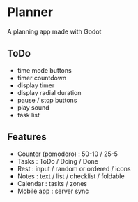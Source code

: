 # Planner
A planning app made with Godot

## ToDo
- time mode buttons
- timer countdown
- display timer
- display radial duration
- pause / stop buttons
- play sound
- task list

## Features
- Counter (pomodoro) : 50-10 / 25-5
- Tasks : ToDo / Doing / Done
- Rest : input / random or ordered / icons
- Notes : text / list / checklist / foldable
- Calendar : tasks / zones
- Mobile app : server sync

